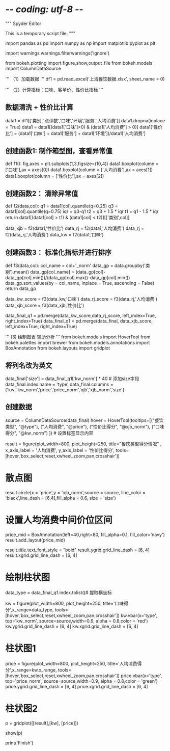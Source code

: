 # -*- coding: utf-8 -*-
"""
Spyder Editor

This is a temporary script file.
"""

import pandas as pd
import numpy as np
import matplotlib.pyplot as plt

import warnings
warnings.filterwarnings('ignore')

from bokeh.plotting import figure,show,output_file
from bokeh.models import ColumnDataSource


'''
（1）加载数据
'''
df1 = pd.read_excel('上海餐饮数据.xlsx', sheet_name = 0)

'''
（2）计算指标：口味、客单价、性价比指标
'''
## 数据清洗 + 性价比计算
data1 = df1[['类别','点评数','口味','环境','服务','人均消费']]
data1.dropna(inplace = True)
data1 = data1[(data1['口味']>0) & (data1['人均消费'] > 0)]
data1['性价比']  = (data1['口味'] + data1['服务'] + data1['环境'])/data1['人均消费']

## 创建函数1: 制作箱型图，查看异常值
def f1():
    fig,axes = plt.subplots(1,3,figsize=(10,4))
    data1.boxplot(column = ['口味'],ax = axes[0])
    data1.boxplot(column = ['人均消费'],ax = axes[1])
    data1.boxplot(column = ['性价比'],ax = axes[2])

## 创建函数2： 清除异常值
def f2(data,col):
    q1 = data1[col].quantile(q=0.25)
    q3 = data1[col].quantile(q=0.75)
    iqr = q3-q1
    t2 = q3 + 1.5 * iqr
    t1 = q1 - 1.5 * iqr
    return data1[(data1[col] > t1) & (data1[col] < t2)][['类别',col]]

data_xjb = f2(data1,'性价比')
data_rj = f2(data1,'人均消费')
data_rj = f2(data_rj,'人均消费')
data_kw = f2(data1,'口味')

## 创建函数3： 标准化指标并进行排序
def f3(data,col):
    col_name = col+'_norm'
    data_gp = data.groupby('类别').mean()
    data_gp[col_name] = (data_gp[col]-data_gp[col].min())/(data_gp[col].max()-data_gp[col].min())
    data_gp.sort_values(by = col_name, inplace = True, ascending = False)
    return data_gp

data_kw_score = f3(data_kw,'口味')
data_rj_score = f3(data_rj,'人均消费')
data_xjb_score = f3(data_xjb,'性价比')
    
data_final_q1 = pd.merge(data_kw_score,data_rj_score, left_index=True, right_index=True) 
data_final_q1 = pd.merge(data_final, data_xjb_score, left_index=True, right_index=True) 

'''
(3) 绘制图表 辅助分析
'''
from bokeh.models import HoverTool
from bokeh.palettes import brewer
from bokeh.models.annotations import BoxAnnotation
from bokeh.layouts import gridplot

## 将列名改为英文
data_final['size'] = data_final_q1['kw_norm'] * 40  # 添加size字段
data_final.index.name = 'type'
data_final.columns = ['kw','kw_norm','price','price_norm','xjb','xjb_norm','size']

                         
## 创建数据
source = ColumnDataSource(data_final)
hover = HoverTool(tooltips=[("餐饮类型", "@type"),
                            ("人均消费", "@price"),
                            ("性价比得分", "@xjb_norm"),
                            ("口味得分", "@kw_norm")
                           ])  # 设置标签显示内容
    
result = figure(plot_width=800, plot_height=250,
                title="餐饮类型得分情况" ,
                x_axis_label = '人均消费', y_axis_label = '性价比得分', 
                tools=[hover,'box_select,reset,xwheel_zoom,pan,crosshair']) 

# 散点图
result.circle(x = 'price',y = 'xjb_norm',source = source,
         line_color = 'black',line_dash = [6,4],fill_alpha = 0.6,
        size = 'size')

# 设置人均消费中间价位区间
price_mid = BoxAnnotation(left=40,right=80, fill_alpha=0.1, fill_color='navy')   
result.add_layout(price_mid)

result.title.text_font_style = "bold"
result.ygrid.grid_line_dash = [6, 4]
result.xgrid.grid_line_dash = [6, 4]


# 绘制柱状图
data_type = data_final_q1.index.tolist()# 提取横坐标

kw = figure(plot_width=800, plot_height=250, title='口味得分',x_range=data_type,
           tools=[hover,'box_select,reset,xwheel_zoom,pan,crosshair'])
kw.vbar(x='type', top='kw_norm', source=source,width=0.9, alpha = 0.8,color = 'red')   
kw.ygrid.grid_line_dash = [6, 4]
kw.xgrid.grid_line_dash = [6, 4]
# 柱状图1

price = figure(plot_width=800, plot_height=250, title='人均消费得分',x_range=kw.x_range,
              tools=[hover,'box_select,reset,xwheel_zoom,pan,crosshair'])
price.vbar(x='type', top='price_norm', source=source,width=0.9, alpha = 0.8,color = 'green') 
price.ygrid.grid_line_dash = [6, 4]
price.xgrid.grid_line_dash = [6, 4]
# 柱状图2
    
p = gridplot([[result],[kw], [price]])


show(p)











    
    
    
    
    
    
    
    
    
    
    
    
    
    

print('Finish')
